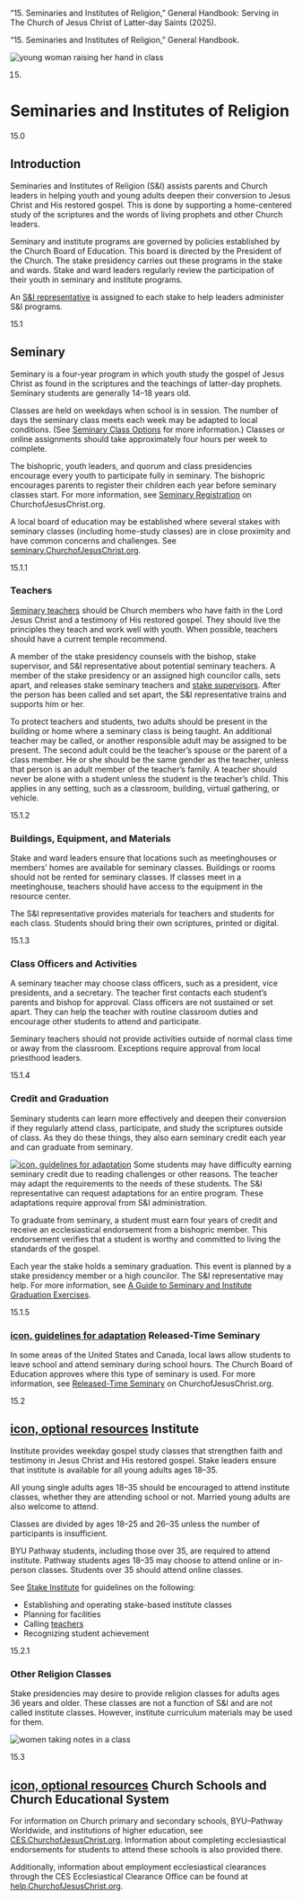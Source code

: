 “15. Seminaries and Institutes of Religion,” General Handbook: Serving in The Church of Jesus Christ of Latter-day Saints (2025).

“15. Seminaries and Institutes of Religion,” General Handbook.

![young woman raising her hand in class](https://www.churchofjesuschrist.org/imgs/e6e4457f4b2b11edb5aeeeeeac1e7d2a2e2a0ed1/full/%21100%2C/0/default)

15.

# Seminaries and Institutes of Religion

15.0

## Introduction

Seminaries and Institutes of Religion (S&I) assists parents and Church leaders in helping youth and young adults deepen their conversion to Jesus Christ and His restored gospel. This is done by supporting a home-centered study of the scriptures and the words of living prophets and other Church leaders.

Seminary and institute programs are governed by policies established by the Church Board of Education. This board is directed by the President of the Church. The stake presidency carries out these programs in the stake and wards. Stake and ward leaders regularly review the participation of their youth in seminary and institute programs.

An [S&I representative](https://www.churchofjesuschrist.org/si/leader-resources/representatives "https://www.churchofjesuschrist.org/si/leader-resources/representatives") is assigned to each stake to help leaders administer S&I programs.

15.1

## Seminary

Seminary is a four-year program in which youth study the gospel of Jesus Christ as found in the scriptures and the teachings of latter-day prophets. Seminary students are generally 14–18 years old.

Classes are held on weekdays when school is in session. The number of days the seminary class meets each week may be adapted to local conditions. (See [Seminary Class Options](https://www.churchofjesuschrist.org/si/leader-resources/seminary-class-options "https://www.churchofjesuschrist.org/si/leader-resources/seminary-class-options") for more information.) Classes or online assignments should take approximately four hours per week to complete.

The bishopric, youth leaders, and quorum and class presidencies encourage every youth to participate fully in seminary. The bishopric encourages parents to register their children each year before seminary classes start. For more information, see [Seminary Registration](https://www.churchofjesuschrist.org/si/seminary/about/seminary-registration "https://www.churchofjesuschrist.org/si/seminary/about/seminary-registration") on ChurchofJesusChrist.org.

A local board of education may be established where several stakes with seminary classes (including home-study classes) are in close proximity and have common concerns and challenges. See [seminary.ChurchofJesusChrist.org](https://www.churchofjesuschrist.org/si/leader-resources/released-time-seminary "https://www.churchofjesuschrist.org/si/leader-resources/released-time-seminary").

15.1.1

### Teachers

[Seminary teachers](https://www.churchofjesuschrist.org/si/leader-resources/seminary-and-institute-teachers "https://www.churchofjesuschrist.org/si/leader-resources/seminary-and-institute-teachers") should be Church members who have faith in the Lord Jesus Christ and a testimony of His restored gospel. They should live the principles they teach and work well with youth. When possible, teachers should have a current temple recommend.

A member of the stake presidency counsels with the bishop, stake supervisor, and S&I representative about potential seminary teachers. A member of the stake presidency or an assigned high councilor calls, sets apart, and releases stake seminary teachers and [stake supervisors](https://www.churchofjesuschrist.org/si/leader-resources/stake-supervisor "https://www.churchofjesuschrist.org/si/leader-resources/stake-supervisor"). After the person has been called and set apart, the S&I representative trains and supports him or her.

To protect teachers and students, two adults should be present in the building or home where a seminary class is being taught. An additional teacher may be called, or another responsible adult may be assigned to be present. The second adult could be the teacher’s spouse or the parent of a class member. He or she should be the same gender as the teacher, unless that person is an adult member of the teacher’s family. A teacher should never be alone with a student unless the student is the teacher’s child. This applies in any setting, such as a classroom, building, virtual gathering, or vehicle.

15.1.2

### Buildings, Equipment, and Materials

Stake and ward leaders ensure that locations such as meetinghouses or members’ homes are available for seminary classes. Buildings or rooms should not be rented for seminary classes. If classes meet in a meetinghouse, teachers should have access to the equipment in the resource center.

The S&I representative provides materials for teachers and students for each class. Students should bring their own scriptures, printed or digital.

15.1.3

### Class Officers and Activities

A seminary teacher may choose class officers, such as a president, vice presidents, and a secretary. The teacher first contacts each student’s parents and bishop for approval. Class officers are not sustained or set apart. They can help the teacher with routine classroom duties and encourage other students to attend and participate.

Seminary teachers should not provide activities outside of normal class time or away from the classroom. Exceptions require approval from local priesthood leaders.

15.1.4

### Credit and Graduation

Seminary students can learn more effectively and deepen their conversion if they regularly attend class, participate, and study the scriptures outside of class. As they do these things, they also earn seminary credit each year and can graduate from seminary.

[![icon, guidelines for adaptation](https://www.churchofjesuschrist.org/imgs/27e2854ed6828522f00e45c6ce90134d5ca4ab00/full/%21100%2C/0/default)](/study/manual/general-handbook/0-introductory-overview?lang=eng&id=title_number3#title_number3 "/study/manual/general-handbook/0-introductory-overview?lang=eng&id=title_number3#title_number3") Some students may have difficulty earning seminary credit due to reading challenges or other reasons. The teacher may adapt the requirements to the needs of these students. The S&I representative can request adaptations for an entire program. These adaptations require approval from S&I administration.

To graduate from seminary, a student must earn four years of credit and receive an ecclesiastical endorsement from a bishopric member. This endorsement verifies that a student is worthy and committed to living the standards of the gospel.

Each year the stake holds a seminary graduation. This event is planned by a stake presidency member or a high councilor. The S&I representative may help. For more information, see [A Guide to Seminary and Institute Graduation Exercises](/study/manual/a-guide-to-seminary-and-institute-graduation-exercises?lang=eng "/study/manual/a-guide-to-seminary-and-institute-graduation-exercises?lang=eng").

15.1.5

### [icon, guidelines for adaptation](/study/manual/general-handbook/0-introductory-overview?lang=eng&id=title_number3#title_number3 "/study/manual/general-handbook/0-introductory-overview?lang=eng&id=title_number3#title_number3") Released-Time Seminary

In some areas of the United States and Canada, local laws allow students to leave school and attend seminary during school hours. The Church Board of Education approves where this type of seminary is used. For more information, see [Released-Time Seminary](https://www.churchofjesuschrist.org/si/leader-resources/released-time-seminary "https://www.churchofjesuschrist.org/si/leader-resources/released-time-seminary") on ChurchofJesusChrist.org.

15.2

## [icon, optional resources](/study/manual/general-handbook/0-introductory-overview?lang=eng&id=title_number3#title_number3 "/study/manual/general-handbook/0-introductory-overview?lang=eng&id=title_number3#title_number3") Institute

Institute provides weekday gospel study classes that strengthen faith and testimony in Jesus Christ and His restored gospel. Stake leaders ensure that institute is available for all young adults ages 18–35.

All young single adults ages 18–35 should be encouraged to attend institute classes, whether they are attending school or not. Married young adults are also welcome to attend.

Classes are divided by ages 18–25 and 26–35 unless the number of participants is insufficient.

BYU Pathway students, including those over 35, are required to attend institute. Pathway students ages 18–35 may choose to attend online or in-person classes. Students over 35 should attend online classes.

See [Stake Institute](https://www.churchofjesuschrist.org/si/leader-resources/stake-institute "https://www.churchofjesuschrist.org/si/leader-resources/stake-institute") for guidelines on the following:

- Establishing and operating stake-based institute classes
- Planning for facilities
- Calling [teachers](https://www.churchofjesuschrist.org/si/leader-resources/seminary-and-institute-teachers "https://www.churchofjesuschrist.org/si/leader-resources/seminary-and-institute-teachers")
- Recognizing student achievement

15.2.1

### Other Religion Classes

Stake presidencies may desire to provide religion classes for adults ages 36 years and older. These classes are not a function of S&I and are not called institute classes. However, institute curriculum materials may be used for them.

![women taking notes in a class](https://www.churchofjesuschrist.org/imgs/193cc5d24b3011ed805deeeeac1ecff80d0cefb1/full/%21500%2C/0/default)

15.3

## [icon, optional resources](/study/manual/general-handbook/0-introductory-overview?lang=eng&id=title_number3#title_number3 "/study/manual/general-handbook/0-introductory-overview?lang=eng&id=title_number3#title_number3") Church Schools and Church Educational System

For information on Church primary and secondary schools, BYU–Pathway Worldwide, and institutions of higher education, see [CES.ChurchofJesusChrist.org](https://ces.churchofjesuschrist.org "https://ces.churchofjesuschrist.org"). Information about completing ecclesiastical endorsements for students to attend these schools is also provided there.

Additionally, information about employment ecclesiastical clearances through the CES Ecclesiastical Clearance Office can be found at [help.ChurchofJesusChrist.org](https://www.churchofjesuschrist.org/help/support/policies/general-policies/employment-ecclesiastical-endorsement "https://www.churchofjesuschrist.org/help/support/policies/general-policies/employment-ecclesiastical-endorsement").